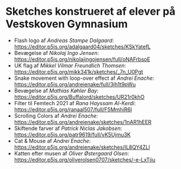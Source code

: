 # Sketches konstrueret af elever på Vestskoven Gymnasium

- Flash logo af *Andreas Stampe Dalgaard*: <https://editor.p5js.org/adalgaard04/sketches/KSkYatefL>
- Bevægelse af *Nikolaj Ingo Jensen*: <https://editor.p5js.org/nikolajingojensen/full/oNAFrbsoE>
- UK flag af *Mikkel Vilmar Freundlich Thomsen*: <https://editor.p5js.org/mikk341k/sketches/_7n_U0Pgt>
- Snake movement with loop-over effect af *Andrei Enache*: <https://editor.p5js.org/andreienake/full/3jh1t9pWu>
- Bevægelse af *Mathias Køhler Bay*: <https://editor.p5js.org/Buffalord/sketches/UR21r0khO>
- Filter til Femtech 2021 af *Rana Hayssam Al-Kerdi*: <https://editor.p5js.org/ranaal507/full/F5MmhiR6l>
- Scrolling Colors af *Andrei Enache*: <https://editor.p5js.org/andreienake/sketches/1nAR1hEER>
- Skiftende farver af *Patrick Niclas Jakobsen*:  <https://editor.p5js.org/patr9619/full/vK5Ujmu3K>
- Cat & Mouse af *Andrei Enache*: https://editor.p5js.org/andreienake/sketches/IL8QY4ZLl
- Katten efter musen af *Oliver Østergaard Olsen*: https://editor.p5js.org/oliverolsen0707/sketches/-e-LxTjiu

